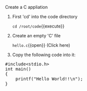 Create a C appliation

1. First 'cd' into the code directory
    
    `cd /root/code`{{execute}}

2. Create an empty 'C' file
 
    `hello.c`{{open}} (Click here)
 
3. Copy the following code into it:

<pre class="file" data-target="clipboard">
#include&lt;stdio.h&gt;
int main()
{
	printf("Hello World!!\n");
}
</pre>
